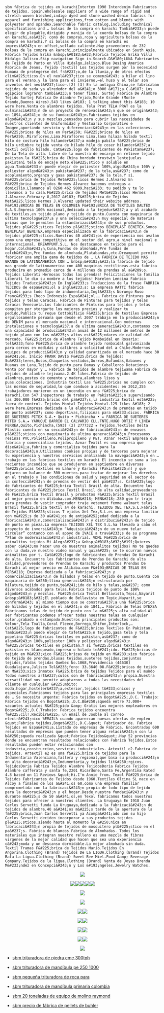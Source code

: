 
```
sbm fábrica de tejidos en karachiIntertex 1990 Interdenim Fabricantes de tejidos. Spain.Wholesale suppliers of a wide range of rigid and stretch woven bleched,indigo dyed and stone washed denim fabrics for apparel and furnishing applications,from cotton and blends with polyester and spandex.Searchable fabric catalog,including technical specifications and … bolsas de la compra en karachi Tambi&#233;n puede elegir de plegable,dirigido y manija de la cuerda bolsas de la compra en karachi,as&#237; como de compras,ropa y agricultura bolsas de la compra en karachi.Y si bolsas de la compra en karachi es impresi&#243;n en offset,sellado caliente.Hay proveedores de 232 bolsas de la compra en karachi,principalmente ubicados en South Asia. Fabrica Tejidos Erika &nbsp;&#0183;&#32;Fabrica Tejidos Erika Villa Hidalgo Jalisco.Skip navigation Sign in.Search.D&#180;LUNA Fabricantes de Tejido de Punto en Villa Hidalgo,Jalisco.Blue Desing America Fabrica de Jeans. Tejido (textil) Los tejidos surgen por la necesidad humana de protegerse del fr&#237;o,de la lluvia,y de otros efectos clim&#225;ticos.En el neol&#237;tico se comenz&#243; a hilar el lino para el verano,y la lana para el invierno,—el huso y el telar son inventos del neol&#237;tico—.[2] [3] En la antigua China,se fabricaban tejidos de seda ya alrededor del a&#241;o 3000 &#171;a.C.&#187; Los egipcios lograron tambi&#233;n tener finas. Surtej Fabrica De Alambre Tejido Surtej Fabrica De Alambre Tejido,Monte Grande (Monte Grande,Buenos Aires).543 likes &#183; 1 talking about this &#183; 10 were here.Venta de alambres tejidos. Tela Prat TELA PRAT es la culminaci&#243;n de un proyecto de renovaci&#243;n que se origin&#243; en 1894,a&#241;o de su fundaci&#243;n.Fabricamos tejidos en algod&#243;n y sus mezclas,pensados para cubrir las necesidades de nuestros clientes de Uniformidad y Vestuario Corporativo e Imagen,aportando servicio y diferenciaci&#243;n en las colecciones. F&#225;bricas de hilos en Per&#250; F&#225;bricas de hilos en Per&#250;.Miraflores,Lima.Miraflores Lima.lana hilaza hilado textil hilo de costura hilo hilander&#237;a madeja pabilo f&#225;brica de hilo urdimbre tejido venta de hilado hilo de coser hilander&#237;a textil ovillo hilado. Cat&#225;logo de fabricantes de Pakistan&#237; De La Tela de alta. Libre de la muestra de encargo en relieve tejido pakistan.la f&#225;brica de China bordado trustwin lentejuelas pakistani tela de encaje neto.el&#225;stico y soluble en agua.Tambi&#233;n puede elegir de poliester 100%,algod&#243;n 100% y poliester algod&#243;n pakistan&#237; de la tela,as&#237; como de acoplamiento,organza y gasa pakistan&#237; de la tela.Y si. F&#225;brica de Tejidos Met&#225;licos Hermes J.Alvarez En F&#225;brica de Tejidos Hermes Alvarez hacemos entregas a domicilio.Llamanos al 0260 462 9809,hac&#233; tu pedido y te lo llevamos a tu casa.F&#225;brica de Tejidos Met&#225;licos Hermes J.Alvarez.February 8,2017 &#183; F&#225;brica de Tejidos Met&#225;licos Hermes J.Alvarez updated their website address. F&#193;BRICAS DE TELAS EN COLOMBIA F&#193;BRICA DE TEXTILES DALTEX S.A.S.Empresa 100% nacional,dedicada a la tejedur&#237;a y al acabado de textiles,en tejido plano y tejido de punto.Cuenta con maquinaria de ultima tecnolog&#237;a y una selecci&#243;n muy especial de materias primas que le permiten la estandarizaci&#243;n de sus productos. Tejidos pl&#225;sticos Tejidos pl&#225;sticos BENIPLAST BENITEX.Somos BENIPLAST BENITEX,empresa especializada en la fabricaci&#243;n de tejidos pl&#225;sticos.Nuestros 40 a&#241;os de experiencia nos avalan como una empresa competitiva en el sector del agro,a nivel nacional e internacional. DREAMPUNT.S.L. Nos destacamos en tejidos para el hogar,Colch&#243;n,Cuna,Fundas de almohada,Pre fundas de colch&#243;n,Pre fundas de almohada,Platabandas,etc.Dreampunt permite fabricar una amplia gama de tejidos de … LA FABRICA DE TEJIDO MAS GRANDE DE LATINOAMERICA CON … &nbsp;&#0183;&#32;la fabrica de tejido mas grande de latinoamerica con 400 maquinas rectilineas.esta fabrica producira en promedio cerca de 4 millones de prendas al a&#209;o. Tejidos Liberati Hermosas todas las prendas! Felicitaciones la familia Liberati le dio su nombre a los tejidos! Marelen Lencina Fabrica Tejidos Traducci&#243;n En Ingl&#233;s Traduccions de la frase FABRICA TEJIDOS de espa&#241;ol a ingl&#233;s: La empresa RATTI fabrica tejidos para todo tipo de indumentaria,Ingl&#233;s Noruego Ruso Franc&#233;s Checo Indonesio Espa&#241;ol.… Fabrica de Pinturas para tejidos y telas Caracas. Fabrica de Pinturas para tejidos y telas Caracas Venezuela.Los fabricantes de Pinturas para tejidos y telas compiten por otorgarte los mejores precios y realizar tu pedido,Publica tu reque Cottonificio F&#225;brica de textiles Empresa orgullosamente peruana que desde el 2007 trabaja en la producci&#243;n de DENIM para el mercado nacional e internacional.Con modernas instalaciones y tecnolog&#237;a de ultima generaci&#243;n,contamos con una capacidad de producci&#243;n anual de 12 millones de metros de tejido plano con los m&#225;s altos est&#225;ndares de calidad del mercado. F&#225;brica de Alambre Tejido Romboidal en Rosario: tel&#233;fono F&#225;brica de alambre tejido romboidal galvanizado para cercos en medidas y calibres a solicitud del a Chike.Modernos equipos de producci&#243;n y calidad garantizada en el mercado hace 30 a&#241;os. Inicio FRANK DAVIS F&#225;brica de Tejidos: Su&#233;teres,Busos,Chaquetas vestidos,Gorros,Bufandas,Gabanes y Ruanas en Lana,Tejido de punto.para Damas y Caballeros Dotaciones Venta por mayor y … Fabrica de tejidos de alambre tejiwama Fabrica de tejidos de alambre tejiwama.2.4K likes.Fabrica de tejidos de alambres,postes de cemento y madera,alambres lisos y puas.colocaciones. Industria textil Las f&#225;bricas no cumplen con las normas de seguridad,lo que conduce a accidentes: en 2012,255 trabajadores murieron en un incendio en una f&#225;brica de Karachi.Con 547 inspectores de trabajo en Pakist&#225;n supervisando las 300.000 f&#225;bricas del pa&#237;s,la industria textil est&#225; fuera de control. Tejidos Montal Tejidos Montal.125 likes &#183; 2 were here.Empresa dedicada a la elaboraci&#243;n de prendas en tejido de punto as&#237; como deportivas,filipinas para m&#233;dicos. FABRICA DE SUETERES PITEX S.A.• Quito • Pichincha • ★ FABRICA DE SUETERES PITEX S.A.★ YARUQUI BARRIO EL CALVARIO CLL.TNTE.HUGO ORTIZ Y LINEA FERREA,Quito,Pichincha,(593) (2) 2777322 ★ Tejidos,Textiles Delta Plastic cuenta en su secci&#243;n de fabricaci&#243;n de envases pl&#225;sticos con maquinaria de ultima generaci&#243;n.Procesamos resinas PVC,Polietileno,Polipropileno y PET. Aznar Textil Empresa que fabrica y comercializa tejidos. Aznar Textil es una empresa que dise&#241;a,fabrica y comercializa tejidos para la decoraci&#243;n.Utilizamos cookies propias y de terceros para mejorar tu experiencia y nuestros servicios analizando la navegaci&#243;n en … trabajo en las fabricas textiles en karachi El incendio se suma a los recientes incendios que se produjeron en septiembre en diversas f&#225;bricas textiles en Lahore y Karachi (Pakist&#225;n) y que dejaron un balance de 300 muertos.para tratar de mejorar los derechos en el trabajo y las condiciones de salud y seguridad en el sector de la confecci&#243;n de prendas de vestir del pa&#237;s. Cat&#225;logo de fabricantes de F&#225;brica Textil Brasil de alta. Encuentre los fabricantes de F&#225;brica Textil Brasil de alta calidad,proveedores de F&#225;brica Textil Brasil y productos F&#225;brica Textil Brasil al mejor precio en Alibaba.com.MEN&#218; MEN&#218;.280 gsm tr traje para prendas de vestir comprador traje vetement femme walmart telas Brasil f&#225;brica textil a4 de karachi. TEJIDOS XEL TEX,S.L.Fabrica de Tejidos El&#225;sticos T ejidos Xel Tex,S.L.es una empresa familiar con m&#225;s de 30 a&#241;os de antig&#252;edad dedicada a la fabricaci&#243;n,comercializaci&#243;n y distribuci&#243;n de tejido de punto en pieza.La empresa TEJIDOS XEL TEX S.L.ha llevado a cabo el proyecto de inversi&#243;n “Adquisici&#243;n de un nuevo telar circular” contando con el apoyo de IVACE a trav&#233;s de su programa “Plan de modernizaci&#243;n industrial. VDML F&#225;brica de animalitos tejidos Mi Alegr&#237;a &nbsp;&#0183;&#32;&#191;Quieres saber c&#243;mo hacer uno de nuestros animalitos tejidos? No te quedes con la duda,ve nuestro video manual y quiz&#225; se te ocurran nuevos animalitos por t. Cat&#225;logo de fabricantes de Prendas De Karachi de alta. Encuentre los fabricantes de Prendas De Karachi de alta calidad,proveedores de Prendas De Karachi y productos Prendas De Karachi al mejor precio en Alibaba.com F&#193;BRICAS DE TELAS EN PER&#218; Empresa dedicada a la fabricaci&#243;n y comercializaci&#243;n de hilados y telas en tejido de punto.Cuenta con maquinaria de &#250;ltima generaci&#243;n estructurada por hilatura,tejido de punto,te&#241;ido de hilo y telas,as&#237; como diversos acabados para telas.Fabrica tejidos de punto de 100% algod&#243;n y mezclas. F&#225;brica Textil Bellavista,Tepic,Nayarit &nbsp;&#0183;&#32;El poblado de Bellavista en Tepic,Nayarit,se conform&#243; al mismo tiempo que se constru&#237;a una f&#225;brica de hilados y tejidos en el a&#241;o de 1841,… Fabrica de Telas DYEXSA Fabricamos telas de tejido de punto con la m&#225;s alta calidad.Al ser fabricantes podemos ofrecer todas nuestras telas en cualquier color,grabado o estampado.Nuestros principales productos son: Velour,Tela Toalla,Coral Fleece,Borrega,Shifon,Interlock,… Cat&#225;logo de fabricantes de F&#225;bricas Textiles En Pakistan. Tambi&#233;n puede elegir de tafet&#225;n tejido,gasa tela y tela popelina f&#225;bricas textiles en pakistan,as&#237; como de algod&#243;n 100%,poliester 100% y poliester algod&#243;n f&#225;bricas textiles en pakistan.Y si f&#225;bricas textiles en pakistan es blanqueado,impreso o hilado te&#241;ido. F&#225;bricas de tejido en M&#233;xico F&#225;bricas de tejido en M&#233;xico fabrica de tejido de prendas,blusas tejidas,sueteres tejidos,conjuntos tejidos,faldas tejidas Quebec No.1068,Providencia (44630) Guadalajara,Jalisco Tel&#233;fono: 33.3640 08.F&#225;bricas de tejido en M&#233;xico Inmatex F&#225;brica de tejidos Tejidos para el mundo Todos nuestros art&#237;culos son de fabricaci&#243;n propia.Nuestra versatilidad nos permite adaptarnos a todas las necesidades del cliente en cualquier &#225;mbito: moda,hogar,hosteler&#237;a,exterior,tejidos t&#233;cnicos y especiales.Fabricamos tejidos para las principales empresas textiles de … Se necesita urgente: Fabrica tejidos en Bogot&#225;,D.C. Trabajo: Fabrica tejidos en Bogot&#225;,D.C.B&#250;squeda entre 73.000+ vacantes actuales R&#225;pido &amp; Gratis Los mejores empleadores en Bogot&#225;,D.C.Trabajo: Fabrica tejidos encuentra f&#225;cil!.Recibir&#225; un email de Jooble al correo electr&#243;nico %EMAIL% cuando aparezcan nuevas ofertas de empleo &quot;Fabrica tejidos,Bogot&#225;,D.C.&quot; Fabricador de. Fabrica Tejidos en Espa&#241;a.Listado de empresas de Fabrica. Encontrados 600 resultados de empresas que pueden tener alguna relaci&#243;n con la b&#250;squeda realizada &quot;Fabrica Tejidos&quot;.Hay 52 provincias donde se encuentran resultados relacionados con Fabrica Tejidos.Estos resultados pueden estar relacionados con industria,construccion,servicios industriales. Artextil e2.Fabrica de tejidos. Artextil e2 es una f&#225;brica de tejidos para la Indumentaria Valenciana,fallera y regional,que basa su producci&#243;n en alta decoraci&#243;n,Indumentaria,y tejidos lit&#250;rgicos. TejidosDoria Fabrica Tejidos Alambre TejidosDoria Fabrica Tejidos Alambre cafferata y santa fe,2201 Ricardone,Santa Fe,Argentina Rated 4.8 based on 11 Reviews &quot;Hi.I'm Annie from. Texol F&#225;brica de Tejidos Fabricantes de Tejidos desde 1960.Textiles Olcina SL nace en Alcoy a finales de los a&#241;os 60,como una empresa familiar comprometida con la fabricaci&#243;n propia de todo tipo de tejido para la decoraci&#243;n y el hogar.Desde nuestra fundaci&#243;n y durante m&#225;s de 50 a&#241;os,en Texol fabricamos todos nuestros tejidos para ofrecer a nuestros clientes. La Uruguaya En 1918 Juan Carlos Servetti funda La Uruguaya,dedicada a la fabricaci&#243;n de tejidos de alambre,40 a&#241;os m&#225;s tarde de la apertura de la f&#225;brica,Juan Carlos Servetti ya Acompa&#241;ado con su hijo Carlos Servetti deciden incorporar a sus productos tejidos pl&#225;sticos,siendo hasta el momento la &#250;nica en fabricaci&#243;n propia de tejidos de mosquitero pl&#225;stico en el pa&#237;s. Fabrica de blancos Fabrica de Almohadas. Todos los materiales que integran nuestro relleno es una mezcla de fibras virgenes de la mejor calidad que hacen que sea una experiencia c&#243;moda y un descanso dormidable.La mejor almohada sin duda. Textil Tramas F&#225;brica de Tejidos Mario.Tejidos En Angorina.Clothing (Brand) Tejidos De La LIGUA.Clothing (Brand) Tejidos Rafa La Ligua.Clothing (Brand) Sweet Bee Miel.Food &amp; Beverage Company.Tejidos de la ligua.Clothing (Brand) Venta de Joyas Brenda M&#233;ndez en Concepci&#243;n y Los &#193;ngeles.Jewelry Watches. 
```

<div align="center">

<a href="https://es-crusher.shibang-china.com/github&k=sbm+f%C3%A1brica+de+tejidos+en+karachi"><img src="https://static.shibang-china.com/es/crusher/logo.jpg"></a>

<a href="https://es-crusher.shibang-china.com/github&k=sbm+f%C3%A1brica+de+tejidos+en+karachi"><img src="https://static.shibang-china.com/es/crusher/index.jpg"></a><a href="https://es-crusher.shibang-china.com/material.htmlgithub&k=sbm+f%C3%A1brica+de+tejidos+en+karachi"><img src="https://static.shibang-china.com/es/crusher/material.jpg"></a><a href="https://es-crusher.shibang-china.com/application.htmlgithub&k=sbm+f%C3%A1brica+de+tejidos+en+karachi"><img src="https://static.shibang-china.com/es/crusher/application.jpg"></a><a href="https://es-crusher.shibang-china.com/aboutus.htmlgithub&k=sbm+f%C3%A1brica+de+tejidos+en+karachi"><img src="https://static.shibang-china.com/es/crusher/aboutus.jpg"></a><a href="https://es-crusher.shibang-china.com/contact.htmlgithub&k=sbm+f%C3%A1brica+de+tejidos+en+karachi"><img src="https://static.shibang-china.com/es/crusher/contact.jpg"></a>

<a href="https://es-crusher.shibang-china.com/github&k=sbm+f%C3%A1brica+de+tejidos+en+karachi"><img src="https://static.shibang-china.com/es/crusher/banner.jpg"></a>

<a href="https://swt.shibang-china.com/github&k=sbm+f%C3%A1brica+de+tejidos+en+karachi"><img src="https://static.shibang-china.com/es/crusher/text.jpg"></a>

<a href="https://swt.shibang-china.com/github&k=sbm+f%C3%A1brica+de+tejidos+en+karachi"><img src="https://static.shibang-china.com/es/crusher/chat.jpg"></a><a href="https://es-crusher.shibang-china.com/contact.htmlgithub&k=sbm+f%C3%A1brica+de+tejidos+en+karachi"><img src="https://static.shibang-china.com/es/crusher/message.jpg"></a>

<a href="https://es-crusher.shibang-china.com/products/pe.htmlgithub&k=sbm+f%C3%A1brica+de+tejidos+en+karachi"><img src="https://static.shibang-china.com/es/crusher/pe.jpg"></a><a href="https://es-crusher.shibang-china.com/products/pf.htmlgithub&k=sbm+f%C3%A1brica+de+tejidos+en+karachi"><img src="https://static.shibang-china.com/es/crusher/pf.jpg"></a>

<a href="https://es-crusher.shibang-china.com/products/hpt.htmlgithub&k=sbm+f%C3%A1brica+de+tejidos+en+karachi"><img src="https://static.shibang-china.com/es/crusher/hpt.jpg"></a><a href="https://es-crusher.shibang-china.com/products/vsi.htmlgithub&k=sbm+f%C3%A1brica+de+tejidos+en+karachi"><img src="https://static.shibang-china.com/es/crusher/vsi.jpg"></a>

<a href="https://es-crusher.shibang-china.com/products/klv.htmlgithub&k=sbm+f%C3%A1brica+de+tejidos+en+karachi"><img src="https://static.shibang-china.com/es/crusher/klv.jpg"></a><a href="https://es-crusher.shibang-china.com/products/portable.htmlgithub&k=sbm+f%C3%A1brica+de+tejidos+en+karachi"><img src="https://static.shibang-china.com/es/crusher/portable.jpg"></a>

<a href="https://swt.shibang-china.com/github&k=sbm+f%C3%A1brica+de+tejidos+en+karachi"><img src="https://static.shibang-china.com/es/crusher/case.jpg"></a>

</div>


* [sbm trituradora de piedra cme 300tph](sbm%20trituradora%20de%20piedra%20cme%20300tph.md)

* [sbm trituradora de mandíbula pe 250 1000](sbm%20trituradora%20de%20mand%C3%ADbula%20pe%20250%201000.md)

* [sbm pequeña trituradora de roca para](sbm%20peque%C3%B1a%20trituradora%20de%20roca%20para.md)

* [sbm trituradora de mandíbula primaria colombia](sbm%20trituradora%20de%20mand%C3%ADbula%20primaria%20colombia.md)

* [sbm 20 toneladas de equipo de molino raymond](sbm%2020%20toneladas%20de%20equipo%20de%20molino%20raymond.md)

* [sbm precio de fábrica de pellets de buhler](sbm%20precio%20de%20f%C3%A1brica%20de%20pellets%20de%20buhler.md)